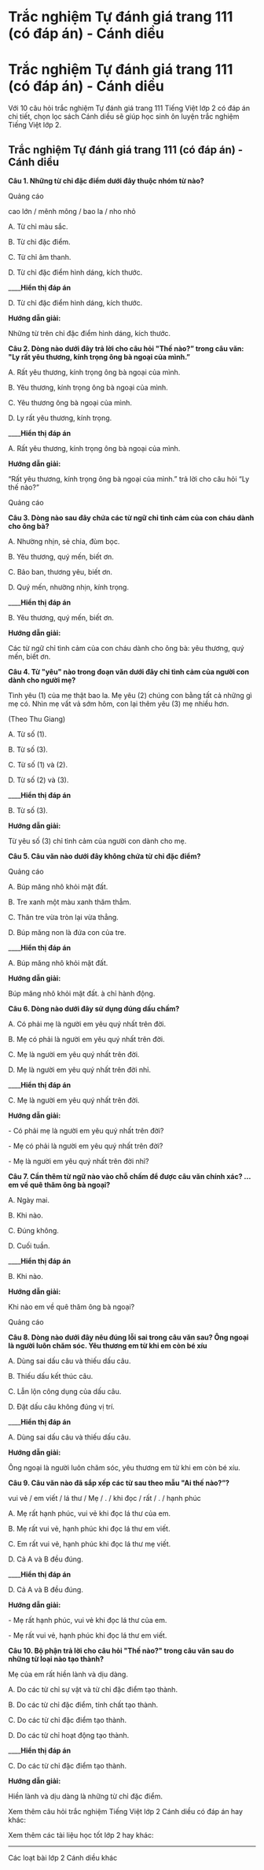 # Trắc nghiệm Tự đánh giá trang 111 (có đáp án) - Cánh diều

# Trắc nghiệm Tự đánh giá trang 111 (có đáp án) - Cánh diều

Với 10 câu hỏi trắc nghiệm Tự đánh giá trang 111 Tiếng Việt lớp 2 có đáp án chi tiết, chọn lọc sách Cánh diều sẽ giúp học sinh ôn luyện trắc nghiệm Tiếng Việt lớp 2.

## Trắc nghiệm Tự đánh giá trang 111 (có đáp án) - Cánh diều

**Câu 1. Những từ chỉ đặc điểm dưới đây thuộc nhóm từ nào?**

Quảng cáo

cao lớn / mênh mông / bao la / nho nhỏ

A. Từ chỉ màu sắc.

B. Từ chỉ đặc điểm.

C. Từ chỉ âm thanh.

D. Từ chỉ đặc điểm hình dáng, kích thước.

____**Hiển thị đáp án**

D. Từ chỉ đặc điểm hình dáng, kích thước.

**Hướng dẫn giải:**

Những từ trên chỉ đặc điểm hình dáng, kích thước.

**Câu 2. Dòng nào dưới đây trả lời cho câu hỏi "Thế nào?” trong câu văn: "Ly rất yêu thương, kính trọng ông bà ngoại của mình.”**

A. Rất yêu thương, kính trọng ông bà ngoại của mình.

B. Yêu thương, kính trọng ông bà ngoại của mình.

C. Yêu thương ông bà ngoại của mình.

D. Ly rất yêu thương, kính trọng.

____**Hiển thị đáp án**

A. Rất yêu thương, kính trọng ông bà ngoại của mình.

**Hướng dẫn giải:**

“Rất yêu thương, kính trọng ông bà ngoại của mình.” trả lời cho câu hỏi “Ly thế nào?”

Quảng cáo

**Câu 3. Dòng nào sau đây chứa các từ ngữ chỉ tình cảm của con cháu dành cho ông bà?**

A. Nhường nhịn, sẻ chia, đùm bọc.

B. Yêu thương, quý mến, biết ơn.

C. Bảo ban, thương yêu, biết ơn.

D. Quý mến, nhường nhịn, kính trọng.

____**Hiển thị đáp án**

B. Yêu thương, quý mến, biết ơn.

**Hướng dẫn giải:**

Các từ ngữ chỉ tình cảm của con cháu dành cho ông bà: yêu thương, quý mến, biết ơn.

**Câu 4. Từ "yêu" nào trong đoạn văn dưới đây chỉ tình cảm của người con dành cho người mẹ?**

Tình yêu (1) của mẹ thật bao la. Mẹ yêu (2) chúng con bằng tất cả những gì mẹ có. Nhìn mẹ vất vả sớm hôm, con lại thêm yêu (3) mẹ nhiều hơn.

(Theo Thu Giang)

A. Từ số (1).

B. Từ số (3).

C. Từ số (1) và (2).

D. Từ số (2) và (3).

____**Hiển thị đáp án**

B. Từ số (3).

**Hướng dẫn giải:**

Từ yêu số (3) chỉ tình cảm của người con dành cho mẹ.

**Câu 5. Câu văn nào dưới đây không chứa từ chỉ đặc điểm?**

Quảng cáo

A. Búp măng nhô khỏi mặt đất.

B. Tre xanh một màu xanh thăm thẳm.

C. Thân tre vừa tròn lại vừa thẳng.

D. Búp măng non là đứa con của tre.

____**Hiển thị đáp án**

A. Búp măng nhô khỏi mặt đất.

**Hướng dẫn giải:**

Búp măng nhô khỏi mặt đất. à chỉ hành động.

**Câu 6. Dòng nào dưới đây sử dụng đúng dấu chấm?**

A. Có phải mẹ là người em yêu quý nhất trên đời.

B. Mẹ có phải là người em yêu quý nhất trên đời.

C. Mẹ là người em yêu quý nhất trên đời.

D. Mẹ là người em yêu quý nhất trên đời nhỉ.

____**Hiển thị đáp án**

C. Mẹ là người em yêu quý nhất trên đời.

**Hướng dẫn giải:**

\- Có phải mẹ là người em yêu quý nhất trên đời?

\- Mẹ có phải là người em yêu quý nhất trên đời?

\- Mẹ là người em yêu quý nhất trên đời nhỉ?

**Câu 7. Cần thêm từ ngữ nào vào chỗ chấm để được câu văn chính xác? ... em về quê thăm ông bà ngoại?**

A. Ngày mai.

B. Khi nào.

C. Đúng không.

D. Cuối tuần.

____**Hiển thị đáp án**

B. Khi nào.

**Hướng dẫn giải:**

Khi nào em về quê thăm ông bà ngoại?

Quảng cáo

**Câu 8. Dòng nào dưới đây nêu đúng lỗi sai trong câu văn sau? Ông ngoại là người luôn chăm sóc. Yêu thương em từ khi em còn bé xíu**

A. Dùng sai dấu câu và thiếu dấu câu.

B. Thiếu dấu kết thúc câu.

C. Lẫn lộn công dụng của dấu câu.

D. Đặt dấu câu không đúng vị trí.

____**Hiển thị đáp án**

A. Dùng sai dấu câu và thiếu dấu câu.

**Hướng dẫn giải:**

Ông ngoại là người luôn chăm sóc, yêu thương em từ khi em còn bé xíu.

**Câu 9. Câu văn nào đã sắp xếp các từ sau theo mẫu "Ai thế nào?”?**

vui vẻ / em viết / lá thư / Mẹ / . / khi đọc / rất / . / hạnh phúc

A. Mẹ rất hạnh phúc, vui vẻ khi đọc lá thư của em. 

B. Mẹ rất vui vẻ, hạnh phúc khi đọc lá thư em viết.

C. Em rất vui vẻ, hạnh phúc khi đọc lá thư mẹ viết. 

D. Cả A và B đều đúng.

____**Hiển thị đáp án**

D. Cả A và B đều đúng.

**Hướng dẫn giải:**

\- Mẹ rất hạnh phúc, vui vẻ khi đọc lá thư của em. 

\- Mẹ rất vui vẻ, hạnh phúc khi đọc lá thư em viết.

**Câu 10. Bộ phận trả lời cho câu hỏi "Thế nào?" trong câu văn sau do những từ loại nào tạo thành?**

Mẹ của em rất hiền lành và dịu dàng.

A. Do các từ chỉ sự vật và từ chỉ đặc điểm tạo thành.

B. Do các từ chỉ đặc điểm, tính chất tạo thành.

C. Do các từ chỉ đặc điểm tạo thành.

D. Do các từ chỉ hoạt động tạo thành.

____**Hiển thị đáp án**

C. Do các từ chỉ đặc điểm tạo thành.

**Hướng dẫn giải:**

Hiền lành và dịu dàng là những từ chỉ đặc điểm. 

Xem thêm câu hỏi trắc nghiệm Tiếng Việt lớp 2 Cánh diều có đáp án hay khác:

Xem thêm các tài liệu học tốt lớp 2 hay khác:

* * *

Các loạt bài lớp 2 Cánh diều khác
